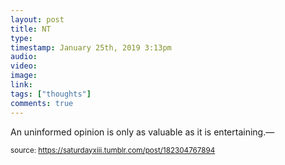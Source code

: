 ```yaml
---
layout: post
title: NT
type: 
timestamp: January 25th, 2019 3:13pm
audio: 
video: 
image: 
link: 
tags: ["thoughts"]
comments: true
---
```

An uninformed opinion is only as valuable as it is entertaining.&mdash; 
  
<small>source: https://saturdayxiii.tumblr.com/post/182304767894</small>